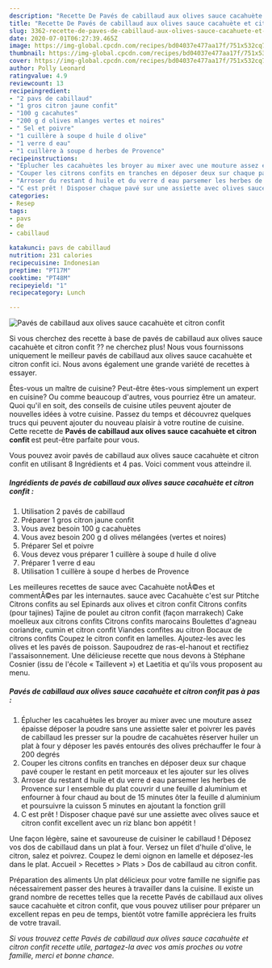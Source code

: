```yaml
---
description: "Recette De Pavés de cabillaud aux olives sauce cacahuète et citron confit"
title: "Recette De Pavés de cabillaud aux olives sauce cacahuète et citron confit"
slug: 3362-recette-de-paves-de-cabillaud-aux-olives-sauce-cacahuete-et-citron-confit
date: 2020-07-01T06:27:39.465Z
image: https://img-global.cpcdn.com/recipes/bd04037e477aa17f/751x532cq70/paves-de-cabillaud-aux-olives-sauce-cacahuete-et-citron-confit-photo-principale-de-la-recette.jpg
thumbnail: https://img-global.cpcdn.com/recipes/bd04037e477aa17f/751x532cq70/paves-de-cabillaud-aux-olives-sauce-cacahuete-et-citron-confit-photo-principale-de-la-recette.jpg
cover: https://img-global.cpcdn.com/recipes/bd04037e477aa17f/751x532cq70/paves-de-cabillaud-aux-olives-sauce-cacahuete-et-citron-confit-photo-principale-de-la-recette.jpg
author: Polly Leonard
ratingvalue: 4.9
reviewcount: 13
recipeingredient:
- "2 pavs de cabillaud"
- "1 gros citron jaune confit"
- "100 g cacahutes"
- "200 g d olives mlanges vertes et noires"
- " Sel et poivre"
- "1 cuillère à soupe d huile d olive"
- "1 verre d eau"
- "1 cuillère à soupe d herbes de Provence"
recipeinstructions:
- "Éplucher les cacahuètes les broyer au mixer avec une mouture assez épaisse déposer la poudre sans une assiette saler et poivrer les pavés de cabillaud les presser sur la poudre de cacahuètes réserver huiler un plat à four y déposer les pavés entourés des olives préchauffer le four à 200 degrés"
- "Couper les citrons confits en tranches en déposer deux sur chaque pavé couper le restant en petit morceaux et les ajouter sur les olives"
- "Arroser du restant d huile et du verre d eau parsemer les herbes de Provence sur l ensemble du plat couvrir d une feuille d aluminium et enfourner à four chaud au bout de 15 minutes ôter la feuille d aluminium et poursuivre la cuisson 5 minutes en ajoutant la fonction grill"
- "C est prêt ! Disposer chaque pavé sur une assiette avec olives sauce et citron confit excellent avec un riz blanc bon appétit !"
categories:
- Resep
tags:
- pavs
- de
- cabillaud

katakunci: pavs de cabillaud 
nutrition: 231 calories
recipecuisine: Indonesian
preptime: "PT17M"
cooktime: "PT48M"
recipeyield: "1"
recipecategory: Lunch

---
```



![Pavés de cabillaud aux olives sauce cacahuète et citron confit](https://img-global.cpcdn.com/recipes/bd04037e477aa17f/751x532cq70/paves-de-cabillaud-aux-olives-sauce-cacahuete-et-citron-confit-photo-principale-de-la-recette.jpg)

Si vous cherchez des recette à base de pavés de cabillaud aux olives sauce cacahuète et citron confit ?? ne cherchez plus! Nous vous fournissons uniquement le meilleur pavés de cabillaud aux olives sauce cacahuète et citron confit ici. Nous avons également une grande variété de recettes à essayer.

Êtes-vous un maître de cuisine? Peut-être êtes-vous simplement un expert en cuisine? Ou comme beaucoup d'autres, vous pourriez être un amateur. Quoi qu'il en soit, des conseils de cuisine utiles peuvent ajouter de nouvelles idées à votre cuisine. Passez du temps et découvrez quelques trucs qui peuvent ajouter du nouveau plaisir à votre routine de cuisine. Cette recette de <strong> Pavés de cabillaud aux olives sauce cacahuète et citron confit </strong> est peut-être parfaite pour vous.

<!--inarticleads1-->

Vous pouvez avoir pavés de cabillaud aux olives sauce cacahuète et citron confit en utilisant 8 Ingrédients et 4 pas. Voici comment vous atteindre il.

##### Ingrédients de pavés de cabillaud aux olives sauce cacahuète et citron confit :

1. Utilisation 2 pavés de cabillaud
1. Préparer 1 gros citron jaune confit
1. Vous avez besoin 100 g cacahuètes
1. Vous avez besoin 200 g d olives mélangées (vertes et noires)
1. Préparer  Sel et poivre
1. Vous devez vous préparer 1 cuillère à soupe d huile d olive
1. Préparer 1 verre d eau
1. Utilisation 1 cuillère à soupe d herbes de Provence


Les meilleures recettes de sauce avec Cacahuète notÃ©es et commentÃ©es par les internautes. sauce avec Cacahuète c&#39;est sur Ptitche Citrons confits au sel Epinards aux olives et citron confit Citrons confits (pour tajines) Tajine de poulet au citron confit (façon marrakech) Cake moelleux aux citrons confits Citrons confits marocains Boulettes d&#39;agneau coriandre, cumin et citron confit Viandes confites au citron Bocaux de citrons confits Coupez le citron confit en lamelles. Ajoutez-les avec les olives et les pavés de poisson. Saupoudrez de ras-el-hanout et rectifiez l&#39;assaisonnement. Une délicieuse recette que nous devons à Stéphane Cosnier (issu de l&#39;école « Taillevent ») et Laetitia et qu&#39;ils vous proposent au menu. 

<!--inarticleads2-->

##### Pavés de cabillaud aux olives sauce cacahuète et citron confit pas à pas :

1. Éplucher les cacahuètes les broyer au mixer avec une mouture assez épaisse déposer la poudre sans une assiette saler et poivrer les pavés de cabillaud les presser sur la poudre de cacahuètes réserver huiler un plat à four y déposer les pavés entourés des olives préchauffer le four à 200 degrés
1. Couper les citrons confits en tranches en déposer deux sur chaque pavé couper le restant en petit morceaux et les ajouter sur les olives
1. Arroser du restant d huile et du verre d eau parsemer les herbes de Provence sur l ensemble du plat couvrir d une feuille d aluminium et enfourner à four chaud au bout de 15 minutes ôter la feuille d aluminium et poursuivre la cuisson 5 minutes en ajoutant la fonction grill
1. C est prêt ! Disposer chaque pavé sur une assiette avec olives sauce et citron confit excellent avec un riz blanc bon appétit !


Une façon légère, saine et savoureuse de cuisiner le cabillaud ! Déposez vos dos de cabillaud dans un plat à four. Versez un filet d&#39;huile d&#39;olive, le citron, salez et poivrez. Coupez le demi oignon en lamelle et déposez-les dans le plat. Accueil &gt; Recettes &gt; Plats &gt; Dos de cabillaud au citron confit. 

<!--inarticleads1-->

<p>
Préparation des aliments Un plat délicieux pour votre famille ne signifie pas nécessairement passer des heures à travailler dans la cuisine. Il existe un grand nombre de recettes telles que la recette Pavés de cabillaud aux olives sauce cacahuète et citron confit, que vous pouvez utiliser pour préparer un excellent repas en peu de temps, bientôt votre famille appréciera les fruits de votre travail.
</p>

<p>
<i>Si vous trouvez cette Pavés de cabillaud aux olives sauce cacahuète et citron confit recette utile, partagez-la avec vos amis proches ou votre famille, merci et bonne chance.</i>
</p>
